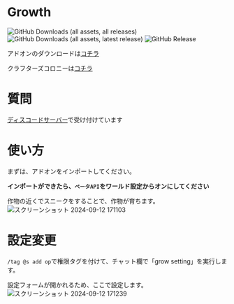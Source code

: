 # Growth

![GitHub Downloads (all assets, all releases)](https://img.shields.io/github/downloads/Naru8521/Growth/total) ![GitHub Downloads (all assets, latest release)](https://img.shields.io/github/downloads/Naru8521/Growth/latest/total?color=green) ![GitHub Release](https://img.shields.io/github/v/release/Naru8521/Growth)

アドオンのダウンロードは[コチラ](https://github.com/Naru8521/Growth/releases)

クラフターズコロニーは[コチラ](https://minecraft-mcworld.com/95845/)

# 質問
[ディスコードサーバー](https://discord.gg/X8WDVkFEDB)で受け付けています

# 使い方
まずは、アドオンをインポートしてください。

__インポートができたら、``ベータAPI``をワールド設定からオンにしてください__

作物の近くでスニークをすることで、作物が育ちます。
![スクリーンショット 2024-09-12 171103](https://github.com/user-attachments/assets/e14dc7c9-a289-4e30-b498-11ad75c7d00c)

# 設定変更
``/tag @s add op``で権限タグを付けて、チャット欄で「grow setting」を実行します。

設定フォームが開かれるため、ここで設定します。
![スクリーンショット 2024-09-12 171239](https://github.com/user-attachments/assets/5aa6e86a-9b5f-4472-b313-016d2c0a4509)
